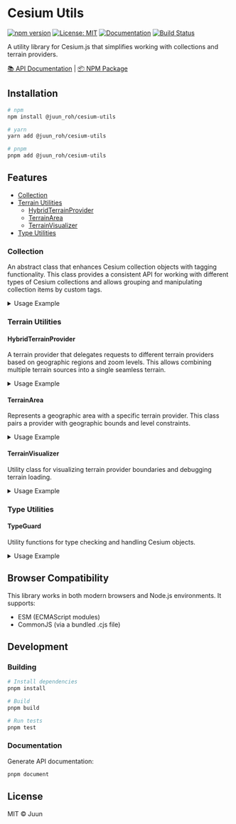 # Cesium Utils

[![npm version](https://img.shields.io/npm/v/@juun_roh/cesium-utils.svg)](https://www.npmjs.com/package/@juun_roh/cesium-utils)
[![License: MIT](https://img.shields.io/badge/License-MIT-yellow.svg)](https://opensource.org/licenses/MIT)
[![Documentation](https://img.shields.io/badge/docs-typedoc-blue)](https://juunie-roh.github.io/cesium-utils/)
[![Build Status](https://img.shields.io/github/actions/workflow/status/juunie-roh/cesium-utils/npm-publish.yml)](https://github.com/juunie-roh/cesium-utils/actions)

A utility library for Cesium.js that simplifies working with collections and terrain providers.

[📚 API Documentation](https://juunie-roh.github.io/cesium-utils/) | [📦 NPM Package](https://www.npmjs.com/package/@juun_roh/cesium-utils)

## Installation

```bash
# npm
npm install @juun_roh/cesium-utils

# yarn
yarn add @juun_roh/cesium-utils

# pnpm
pnpm add @juun_roh/cesium-utils
```

## Features

* [Collection](#collection)
* [Terrain Utilities](#terrain-utilities)
  - [HybridTerrainProvider](#hybridterrainprovider)
  - [TerrainArea](#terrainarea)
  - [TerrainVisualizer](#terrainvisualizer)
* [Type Utilities](#typeguard)

### Collection

An abstract class that enhances Cesium collection objects with tagging functionality. This class provides a consistent API for working with different types of Cesium collections and allows grouping and manipulating collection items by custom tags.

<details>
<summary>Usage Example</summary>

```typescript
import { Collection } from '@juun_roh/cesium-utils';
import { EntityCollection, Viewer, Entity } from 'cesium';

// Create a specialized collection for entities
class MyEntities extends Collection<EntityCollection, Entity> {
  constructor(viewer) {
    super({ collection: viewer.entities, tag: 'myEntities' });
  }
}

// Initialize with a Cesium viewer
const viewer = new Viewer('cesiumContainer');
const entities = new MyEntities(viewer.entities);

// Add entities with custom tags
entities.add(new Entity({ /* ... */ }), 'buildings');
entities.add(new Entity({ /* ... */ }), 'roads');

// Show/hide entities by tag
entities.show('buildings');
entities.hide('roads');

// Toggle visibility
entities.toggle('buildings');

// Get entities by tag
const buildings = entities.getByTag('buildings');

// Apply operations to all entities with a specific tag
entities.forEach((entity) => {
  // Do something with each entity
}, 'buildings');
```
</details>

### Terrain Utilities

#### HybridTerrainProvider

A terrain provider that delegates requests to different terrain providers based on geographic regions and zoom levels. This allows combining multiple terrain sources into a single seamless terrain.

<details>
<summary>Usage Example</summary>

```typescript
import { HybridTerrainProvider } from '@juun_roh/cesium-utils';
import { Viewer } from 'cesium';

// Create a hybrid terrain provider with custom terrain for a specific area
const hybridTerrain = await HybridTerrainProvider.create({
  terrainAreas: [
    {
      provider: 'https://url-to-custom-terrain.com',
      bounds: {
        type: 'tileRange',
        tileRanges: {
          15: {
            start: { x: 55852, y: 9556 },
            end: { x: 55871, y: 9575 },
          },
        },
      },
      levels: [13, 14, 15],
      credit: 'Custom Terrain Provider',
    }
  ],
  defaultProvider: 'https://url-to-default-terrain.com',
});

// Apply to viewer
const viewer = new Viewer('cesiumContainer');
viewer.terrainProvider = hybridTerrain;
```
</details>

#### TerrainArea

Represents a geographic area with a specific terrain provider. This class pairs a provider with geographic bounds and level constraints.

<details>
<summary>Usage Example</summary>

```typescript
import { TerrainArea, TerrainBounds } from '@juun_roh/cesium-utils';

// Create a terrain area for a specific region
const terrainArea = new TerrainArea({
  provider: 'https://url-to-terrain.com',
  bounds: new TerrainBounds({
    type: 'tileRange',
    tileRanges: {
      12: {
        start: { x: 1234, y: 5678 },
        end: { x: 1240, y: 5685 },
      },
    },
  }),
  levels: [10, 11, 12],
  credit: 'My Custom Terrain',
});

// Check if a tile is covered by this area
const contains = terrainArea.contains(1235, 5680, 12);
```
</details>

#### TerrainVisualizer

Utility class for visualizing terrain provider boundaries and debugging terrain loading.

<details>
<summary>Usage Example</summary>

```typescript
import { TerrainVisualizer, HybridTerrainProvider } from '@juun_roh/cesium-utils';
import { Viewer, Color } from 'cesium';

const viewer = new Viewer('cesiumContainer');
const hybridTerrain = await HybridTerrainProvider.create({ /* ... */ });
viewer.terrainProvider = hybridTerrain;

// Create visualizer
const visualizer = new TerrainVisualizer(viewer, {
  terrainProvider: hybridTerrain,
  showBoundaries: true,
  colors: {
    custom: Color.RED,
    default: Color.BLUE,
  }
});

// Show tile grid at a specific level
visualizer.showTileGrid(12);

// Hide when not needed
visualizer.hideBoundaries();
visualizer.hideTileGrid();
```
</details>

### Type Utilities

#### TypeGuard

Utility functions for type checking and handling Cesium objects.

<details>
<summary>Usage Example</summary>

```typescript
import { TypeGuard } from '@juun_roh/cesium-utils';

// Check if an object has a specific property
if (TypeGuard.hasProperty(entity, 'show')) {
  entity.show = true;
}
```
</details>

## Browser Compatibility

This library works in both modern browsers and Node.js environments. It supports:

- ESM (ECMAScript modules)
- CommonJS (via a bundled .cjs file)

## Development

### Building

```bash
# Install dependencies
pnpm install

# Build
pnpm build

# Run tests
pnpm test
```

### Documentation

Generate API documentation:

```bash
pnpm document
```

## License

MIT © Juun